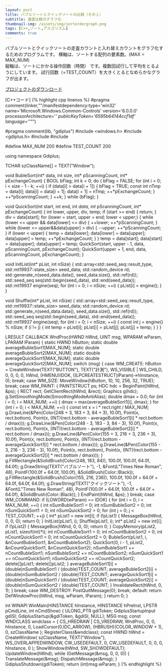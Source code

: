 ```yaml
---
layout: post
title: バブルソートとクイックソートの比較（その１）
subtitle: 速度比較のグラフ化
thumbnail-img: /assets/img/sortordergraph.png
tags: [C++,ソート,アルゴリズム]
comments: true
---
```


バブルソートとクイックソートの走査カウントと入れ替えカウントをグラフ化するためのプログラムです。
横軸は、ソートする配列の要素数。(MAX = MAX_NUM)  
縦軸は、ソートにかかる操作回数（時間）
です。複数回試行して平均をとるようにしています。
試行回数（=TEST_COUNT）を大きくとるとなめらかなグラフが出ます。

[プロジェクトのダウンロード](https://github.com/kenjinote/SortOrderGraph/archive/master.zip)

[C++コード]
{% highlight cpp linenos %}
#pragma comment(linker,"\"/manifestdependency:type='win32' name='Microsoft.Windows.Common-Controls' version='6.0.0.0' processorArchitecture='*' publicKeyToken='6595b64144ccf1df' language='*'\"")

#pragma comment(lib, "gdiplus")
#include <windows.h>
#include <gdiplus.h>
#include <array>
#include <random>

#define MAX_NUM 200
#define TEST_COUNT 200

using namespace Gdiplus;

TCHAR szClassName[] = TEXT("Window");

void BubleSort(int* data, int size, int* pScanningCount, int* pExchangeCount)
{
  BOOL bFlag;
  int k = 0;
  do {
    bFlag = FALSE;
    for (int i = 0; i < size - 1 - k; ++i) {
      if (data[i] > data[i + 1]) {
        bFlag = TRUE;
        const int nTmp = data[i];
        data[i] = data[i + 1];
        data[i + 1] = nTmp;
        ++*pExchangeCount;
      }
      ++*pScanningCount;
    }
    ++k;
  } while (bFlag);
}

void QuickSort(int start, int end, int *data, int* pScanningCount, int* pExchangeCount)
{
  int lower, upper, div, temp;
  if (start >= end) {
    return;
  }
  div = data[start];
  for (lower = start, upper = end; lower < upper;) {
    while (lower <= upper && data[lower] <= div) {
      ++lower;
      ++*pScanningCount;
    }
    while (lower <= upper&&data[upper] > div) {
      --upper;
      ++*pScanningCount;
    }
    if (lower < upper) {
      temp = data[lower];
      data[lower] = data[upper];
      data[upper] = temp;
      ++*pExchangeCount;
    }
  }
  temp = data[start];
  data[start] = data[upper];
  data[upper] = temp;
  QuickSort(start, upper - 1, data, pScanningCount, pExchangeCount);
  QuickSort(upper + 1, end, data, pScanningCount, pExchangeCount);
}

void InitList(int* pList, int nSize)
{
  std::array<std::seed_seq::result_type, std::mt19937::state_size> seed_data;
  std::random_device rd;
  std::generate_n(seed_data.data(), seed_data.size(), std::ref(rd));
  std::seed_seq seq(std::begin(seed_data), std::end(seed_data));
  std::mt19937 engine(seq);
  for (int i = 0; i < nSize; ++i) {
    pList[i] = engine();
  }
}

void Shuffle(int* pList, int nSize)
{
  std::array<std::seed_seq::result_type, std::mt19937::state_size> seed_data;
  std::random_device rd;
  std::generate_n(seed_data.data(), seed_data.size(), std::ref(rd));
  std::seed_seq seq(std::begin(seed_data), std::end(seed_data));
  std::mt19937 engine(seq);
  for (int i = 0; i < nSize; ++i) {
    const int j = engine() % nSize;
    if (i != j) {
      int temp = pList[i];
      pList[i] = pList[j];
      pList[j] = temp;
    }
  }
}

LRESULT CALLBACK WndProc(HWND hWnd, UINT msg, WPARAM wParam, LPARAM lParam)
{
  static HWND hButton;
  static double averageBubleSort1[MAX_NUM];
  static double averageBubleSort2[MAX_NUM];
  static double averageQuickSort1[MAX_NUM];
  static double averageQuickSort2[MAX_NUM];
  switch (msg)
  {
  case WM_CREATE:
    hButton = CreateWindow(TEXT("BUTTON"), TEXT("計測"), WS_VISIBLE | WS_CHILD, 0, 0, 0, 0, hWnd, (HMENU)IDOK, ((LPCREATESTRUCT)lParam)->hInstance, 0);
    break;
  case WM_SIZE:
    MoveWindow(hButton, 10, 10, 256, 32, TRUE);
    break;
  case WM_PAINT:
    {
      PAINTSTRUCT ps;
      HDC hdc = BeginPaint(hWnd, &ps);
      {
        RECT rect;
        GetClientRect(hWnd, &rect);
        Graphics g(hdc);
        g.SetSmoothingMode(SmoothingModeAntiAlias);
        double dmax = 0.0;
        for (int i = 0; i < MAX_NUM; ++i) {
          dmax = max(averageBubleSort1[i], dmax);
        }
        for (int i = 0; i < MAX_NUM; ++i) {
          const int x = i * rect.right / MAX_NUM;
          g.DrawLine(&Pen(Color(248 + 3, 183 + 3, 84 + 3), 10.0f), Point(x, rect.bottom), Point(x, (INT)(rect.bottom - averageBubleSort1[i] * rect.bottom / dmax)));
          g.DrawLine(&Pen(Color(248 - 3, 183 - 3, 84 - 3), 10.0f), Point(x, rect.bottom), Point(x, (INT)(rect.bottom - averageBubleSort2[i] * rect.bottom / dmax)));
          g.DrawLine(&Pen(Color(155 + 3, 216 + 3, 236 + 3), 10.0f), Point(x, rect.bottom), Point(x, (INT)(rect.bottom - averageQuickSort1[i] * rect.bottom / dmax)));
          g.DrawLine(&Pen(Color(155 - 3, 216 - 3, 236 - 3), 10.0f), Point(x, rect.bottom), Point(x, (INT)(rect.bottom - averageQuickSort2[i] * rect.bottom / dmax)));
        }
        g.FillRectangle(&SolidBrush(Color(248, 183, 84)), 100.0f, 100.0f, 64.0f, 64.0f);
        g.DrawString(TEXT("バブルソート"), -1, &Font(L"Times New Roman", 48), PointF(100.0f + 64.0f, 100.0f), &SolidBrush(Color::Black));
        g.FillRectangle(&SolidBrush(Color(155, 216, 236)), 100.0f, 100.0f + 64.0f + 64.0f, 64.0f, 64.0f);
        g.DrawString(TEXT("クイックソート"), -1, &Font(L"Times New Roman", 48), PointF(100.0f + 64.0f, 100.0f + 64.0f + 64.0f), &SolidBrush(Color::Black));
      }
      EndPaint(hWnd, &ps);
    }
    break;
  case WM_COMMAND:
    if (LOWORD(wParam) == IDOK) {
      for (int i = 0; i < MAX_NUM; ++i) {
        int nSumBubleSort1 = 0;
        int nSumBubleSort2 = 0;
        int nSumQuickSort1 = 0;
        int nSumQuickSort2 = 0;
        for (int j = 0; j < TEST_COUNT; ++j) {
          int* pList1 = new int[i];
          if (!pList1) { MessageBox(hWnd, 0, 0, 0); return 0; }
          InitList(pList1, i);
          Shuffle(pList1, i);
          int* pList2 = new int[i];
          if (!pList2) { MessageBox(hWnd, 0, 0, 0); return 0; }
          CopyMemory(pList2, pList1, sizeof(int)*i);
          int nCountBubleSort1 = 0;
          int nCountBubleSort2 = 0;
          int nCountQuickSort1 = 0;
          int nCountQuickSort2 = 0;
          BubleSort(pList1, i, &nCountBubleSort1, &nCountBubleSort2);
          QuickSort(0, i - 1, pList2, &nCountQuickSort1, &nCountQuickSort2);
          nSumBubleSort1 += nCountBubleSort1;
          nSumBubleSort2 += nCountBubleSort2;
          nSumQuickSort1 += nCountQuickSort1;
          nSumQuickSort2 += nCountQuickSort2;
          delete[]pList1;
          delete[]pList2;
        }
        averageBubleSort1[i] = (double)nSumBubleSort1 / (double)TEST_COUNT;
        averageBubleSort2[i] = (double)nSumBubleSort2 / (double)TEST_COUNT;
        averageQuickSort1[i] = (double)nSumQuickSort1 / (double)TEST_COUNT;
        averageQuickSort2[i] = (double)nSumQuickSort2 / (double)TEST_COUNT;
      }
      InvalidateRect(hWnd, 0, 1);
    }
    break;
  case WM_DESTROY:
    PostQuitMessage(0);
    break;
  default:
    return DefWindowProc(hWnd, msg, wParam, lParam);
  }
  return 0;
}

int WINAPI WinMain(HINSTANCE hInstance, HINSTANCE hPreInst, LPSTR pCmdLine, int nCmdShow)
{
  ULONG_PTR gdiToken;
  GdiplusStartupInput gdiSI;
  GdiplusStartup(&gdiToken, &gdiSI, NULL);
  MSG msg;
  const WNDCLASS wndclass = {
    CS_HREDRAW | CS_VREDRAW,
    WndProc,
    0,
    0,
    hInstance,
    0,
    LoadCursor(0,IDC_ARROW),
    (HBRUSH)(COLOR_WINDOW + 1),
    0,
    szClassName
  };
  RegisterClass(&wndclass);
  const HWND hWnd = CreateWindow(
    szClassName,
    TEXT("Window"),
    WS_OVERLAPPEDWINDOW,
    CW_USEDEFAULT,
    0,
    CW_USEDEFAULT,
    0,
    0,
    0,
    hInstance,
    0
  );
  ShowWindow(hWnd, SW_SHOWDEFAULT);
  UpdateWindow(hWnd);
  while (GetMessage(&msg, 0, 0, 0)) {
    TranslateMessage(&msg);
    DispatchMessage(&msg);
  }
  GdiplusShutdown(gdiToken);
  return (int)msg.wParam;
}
{% endhighlight %}
